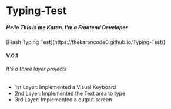 # Typing-Test
<h5>Hello This is me Karan. I'm a <b>Frontend Developer</b></h5>
[Flash Typing Test](https://thekarancode0.github.io/Typing-Test/) <h4> V.0.1 </h4>

<h6>It's a three layer projects</h6>
<ul>
    <li>1st Layer: Implemented a Visual Keyboard </li>
    <li>2nd Layer: Implemented the Text area to type</li>
    <li>3rd Layer: Implemented a output screen </li>
</ul>
